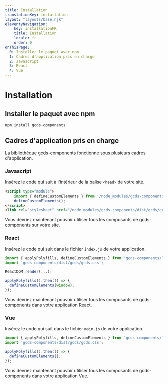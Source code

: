 ```yaml
---
title: Installation
translationKey: installation
layout: "layouts/base.njk"
eleventyNavigation:
    key: installationFR
    title: Installation
    locale: fr
    order: 0
onThisPage:
  0: Installer le paquet avec npm
  1: Cadres d'application pris en charge
  2: Javascript
  3: React
  4: Vue 
---
```


# Installation

## Installer le paquet avec npm

``` js
npm install gcds-components
```

## Cadres d'application pris en charge

La bibliothèque gcds-components fonctionne sous plusieurs cadres d'application.

### Javascript

Insérez le code qui suit à l'intérieur de la balise `<head>` de votre site.

``` html
<script type="module">
    import { defineCustomElements } from '/node_modules/gcds-components/loader/index.es2017.mjs';
    defineCustomElements();
</script>
<link rel="stylesheet" href="/node_modules/gcds-components/dist/gcds/gcds.css">
```

Vous devriez maintenant pouvoir utiliser tous les composants de gcds-components sur votre site.

### React

Insérez le code qui suit dans le fichier `index.js` de votre application.

``` jsx
import { applyPolyfills, defineCustomElements } from 'gcds-components/loader';
import 'gcds-components/dist/gcds/gcds.css';

ReactDOM.render(...);

applyPolyfills().then(() => {
  defineCustomElements(window);
});

```

Vous devriez maintenant pouvoir utiliser tous les composants de gcds-components dans votre application React.

### Vue

Insérez le code qui suit dans le fichier `main.js` de votre application.

``` js
import { applyPolyfills, defineCustomElements } from 'gcds-components/loader';
import 'gcds-components/dist/gcds/gcds.css';

applyPolyfills().then(() => {
  defineCustomElements();
});
```

Vous devriez maintenant pouvoir utiliser tous les composants de gcds-components dans votre application Vue.
